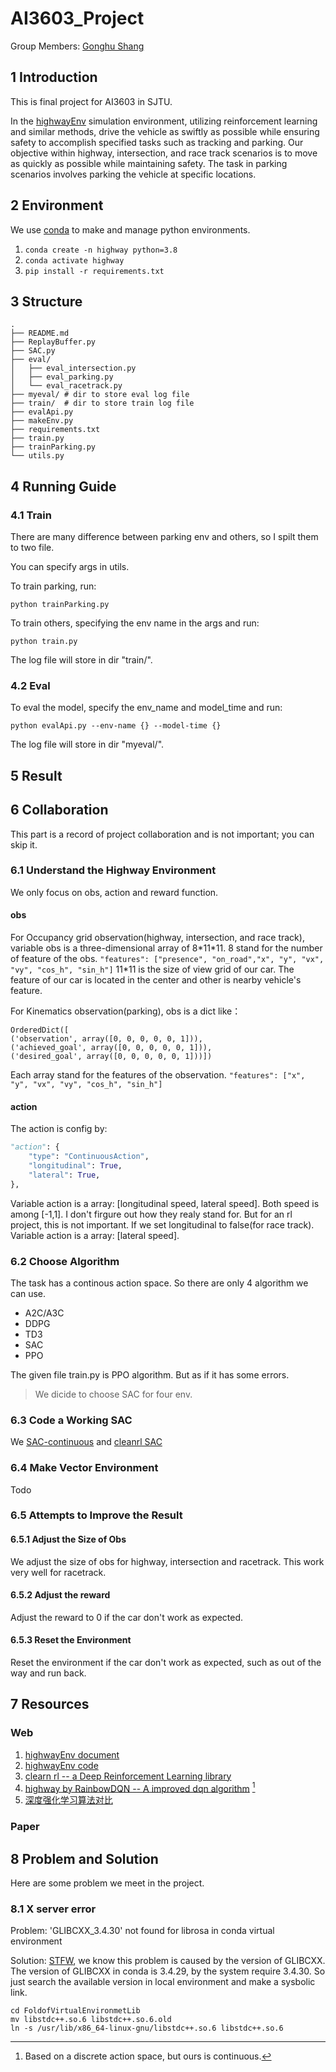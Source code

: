 # AI3603_Project

Group Members: [Gonghu Shang](https://github.com/xxnanyuan)

## 1 Introduction

This is final project for AI3603 in SJTU.

In the [highwayEnv](https://github.com/Farama-Foundation/HighwayEnv) simulation environment, utilizing reinforcement learning and similar methods, drive the vehicle as swiftly as possible while ensuring safety to accomplish specified tasks such as tracking and parking. Our objective within highway, intersection, and race track scenarios is to move as quickly as possible while maintaining safety. The task in parking scenarios involves parking the vehicle at specific locations.

## 2 Environment

We use [conda](https://anaconda.org/anaconda/conda) to make and manage python environments.

1. `conda create -n highway python=3.8`
2. `conda activate highway`
3. `pip install -r requirements.txt`

## 3 Structure

``` shell_tree
.
├── README.md
├── ReplayBuffer.py
├── SAC.py
├── eval/
│   ├── eval_intersection.py
│   ├── eval_parking.py
│   └── eval_racetrack.py
├── myeval/ # dir to store eval log file
├── train/  # dir to store train log file
├── evalApi.py
├── makeEnv.py
├── requirements.txt
├── train.py
├── trainParking.py
└── utils.py
```

## 4 Running Guide

### 4.1 Train

There are many difference between parking env and others, so I spilt them to two file.

You can specify args in utils.

To train parking, run:

```shell
python trainParking.py
```

To train others, specifying the env name in the args and run:

```shell
python train.py
```

The log file will store in dir "train/".

### 4.2 Eval

To eval the model, specify the env_name and model_time and run:

```shell
python evalApi.py --env-name {} --model-time {}
```

The log file will store in dir "myeval/".

## 5 Result

## 6 Collaboration

This part is a record of project collaboration and is not important; you can skip it.

### 6.1 Understand the Highway Environment

We only focus on obs, action and reward function.

#### obs

For Occupancy grid observation(highway, intersection, and race track), variable obs is a three-dimensional array of 8\*11\*11. 8 stand for the number of feature of the obs.
`"features": ["presence", "on_road","x", "y", "vx", "vy", "cos_h", "sin_h"]`
11*11 is the size of view grid of our car. The feature of our car is located in the center and other is nearby vehicle's feature.

For Kinematics observation(parking), obs is a dict like：

``` shell
OrderedDict([
('observation', array([0, 0, 0, 0, 0, 1])),
('achieved_goal', array([0, 0, 0, 0, 0, 1])), 
('desired_goal', array([0, 0, 0, 0, 0, 1]))])
```

Each array stand for the features of the observation.
`"features": ["x", "y", "vx", "vy", "cos_h", "sin_h"]`

#### action

The action is config by:

```python
"action": {
    "type": "ContinuousAction",
    "longitudinal": True,
    "lateral": True,
},
```

Variable action is a array: [longitudinal speed, lateral speed]. Both speed is among [-1,1]. I don't firgure out how they realy stand for. But for an rl project, this is not important.
If we set longitudinal to false(for race track). Variable action is a array: [lateral speed].

### 6.2 Choose Algorithm

The task has a continous action space. So there are only 4 algorithm we can use.

- A2C/A3C
- DDPG
- TD3
- SAC
- PPO

The given file train.py is PPO algorithm. But as if it has some errors.

> We dicide to choose SAC for four env.

### 6.3 Code a Working SAC

We [SAC-continuous](https://github.com/Lizhi-sjtu/DRL-code-pytorch/blob/f0b32a5ce21af5f8620ee5b0201e284d9b009c24/8.SAC/SAC-continuous.py) and [cleanrl SAC](https://github.com/vwxyzjn/cleanrl/blob/master/cleanrl/sac_continuous_action.py)

### 6.4 Make Vector Environment

Todo

### 6.5 Attempts to Improve the Result

#### 6.5.1 Adjust the Size of Obs

We adjust the size of obs for highway, intersection and racetrack. This work very well for racetrack.

#### 6.5.2 Adjust the reward

Adjust the reward to 0 if the car don't work as expected.

#### 6.5.3 Reset the Environment

Reset the environment if the car don't work as expected, such as out of the way and run back.

## 7 Resources

### Web

1. [highwayEnv document](http://highway-env.farama.org/)
2. [highwayEnv code](https://github.com/Farama-Foundation/HighwayEnv)
3. [clearn rl -- a Deep Reinforcement Learning library](https://github.com/vwxyzjn/cleanrl/tree/master)
4. [highway by RainbowDQN -- A improved dqn algorithm](https://github.com/jackyoung96/RainbowDQN_highway) [^1]
5. [深度强化学习算法对比](https://zhuanlan.zhihu.com/p/342919579?utm_psn=1708635222873296896)

### Paper

## 8 Problem and Solution

Here are some problem we meet in the project.

### 8.1 X server error

Problem: 'GLIBCXX_3.4.30' not found for librosa in conda virtual environment

Solution: [STFW](https://bcourses.berkeley.edu/courses/1478831/pages/glibcxx-missing), we know this problem is caused by the version of GLIBCXX. The version of GLIBCXX in conda is 3.4.29, by the system require 3.4.30. So just search the available version in local environment and make a sysbolic link.

``` shell
cd FoldofVirtualEnvironmetLib
mv libstdc++.so.6 libstdc++.so.6.old
ln -s /usr/lib/x86_64-linux-gnu/libstdc++.so.6 libstdc++.so.6
```

[^1]:Based on a discrete action space, but ours is continuous.
